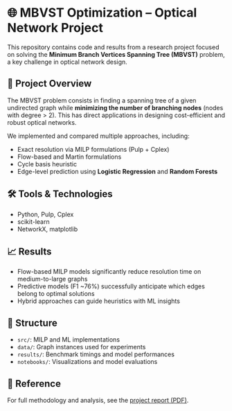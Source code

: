 # 🌐 MBVST Optimization – Optical Network Project

This repository contains code and results from a research project focused on solving the **Minimum Branch Vertices Spanning Tree (MBVST)** problem, a key challenge in optical network design.

## 📌 Project Overview

The MBVST problem consists in finding a spanning tree of a given undirected graph while **minimizing the number of branching nodes** (nodes with degree > 2). This has direct applications in designing cost-efficient and robust optical networks.

We implemented and compared multiple approaches, including:

- Exact resolution via MILP formulations (Pulp + Cplex)
- Flow-based and Martin formulations
- Cycle basis heuristic
- Edge-level prediction using **Logistic Regression** and **Random Forests**

## 🛠 Tools & Technologies

- Python, Pulp, Cplex
- scikit-learn
- NetworkX, matplotlib

## 📈 Results

- Flow-based MILP models significantly reduce resolution time on medium-to-large graphs
- Predictive models (F1 ~76%) successfully anticipate which edges belong to optimal solutions
- Hybrid approaches can guide heuristics with ML insights

## 📁 Structure

- `src/`: MILP and ML implementations
- `data/`: Graph instances used for experiments
- `results/`: Benchmark timings and model performances
- `notebooks/`: Visualizations and model evaluations

## 📃 Reference

For full methodology and analysis, see the [project report (PDF)](link-if-you-publish-it).
